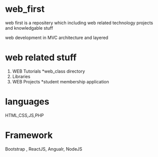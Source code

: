 # web_first
web first is a repositery which including web related technology projects and knowledgable stuff 

web development in MVC architecture and layered 

# web related stuff
1. WEB Tutorials
  *web_class directory
2. Libraries
3. WEB Projects
  *student membership application

# languages

HTML,CSS,JS,PHP

# Framework

Bootstrap , ReactJS, Angualr, NodeJS


